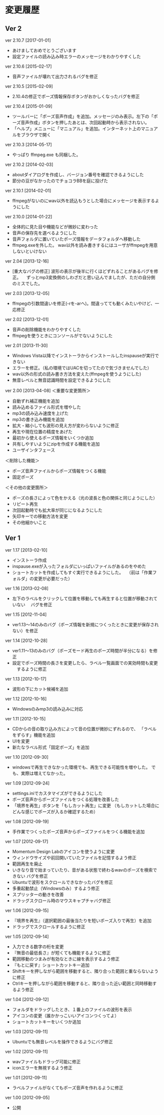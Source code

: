変更履歴
===============================================================================

Ver 2
-------------------------------------------------------------------------------


ver 2.10.7 [2017-01-01]
* あけましておめでとうございます
* 設定ファイルの読み込み時エラーのメッセージをわかりやすくした


ver 2.10.6 [2015-02-17]
* 音声ファイルが壊れて出力されるバグを修正


ver 2.10.5 [2015-02-09]
* 2.10.4の修正でポーズ情報保存ボタンがおかしくなったバグを修正


ver 2.10.4 [2015-01-09]
* ツールバーに「ポーズ音声作成」を追加。メッセージのみ表示。左下の「ポーズ音声作成」ボタンを押したあとは、次回起動時から表示されない。
* 「ヘルプ」メニューに「マニュアル」を追加。インターネット上のマニュアルをブラウザで開く

ver 2.10.3 [2014-05-17]
* やっぱり ffmpeg.exe も同梱した。


ver 2.10.2 [2014-02-03]
* aboutダイアログを作成し、バージョン番号を確認できるようにした
* 節分の豆がなかったのでチョコラBBを庭に投げた


ver 2.10.1 [2014-02-01]
* ffmpegがないのにwav以外を読込もうとした場合にメッセージを表示するようにした


ver 2.10.0 [2014-01-22]
* 全体的に見た目や機能などが微妙に変わった
* 音声の保存先を選べるようにした
* 音声フォルダに置いていたポーズ情報をデータフォルダへ移動した
* ffmpeg.exeを外した。
  wav以外を読み書きするにはユーザがffmpegを用意しないといけない


ver 2.04 [2013-12-16]
* [重大なバグの修正] 波形の表示が後半に行くほどずれることがあるバグを修正。
　ずっとmp3変換側のしわざだと思い込んでましたが、ただの自分側のミスでした。

ver 2.03 [2013-12-05]
* ffmpegの引数間違いを修正(-rを-arへ)。間違ってても動くみたいやけど、一応修正


ver 2.02 [2013-12-01]
* 音声の削除機能をわかりやすくした
* ffmpegを使うときにコンソールがでないようにした


ver 2.01 [2013-11-30]
* Windows Vista以降でインストーラからインストールしたinspauseが実行できない
* エラーを修正。（私の環境ではUACを切ってたので気づきませんでした）
* wav以外の形式の読み書き方法を変えた(ffmpegを使うようにした)
* 無音レベルと無音認識時間を設定できるようにした


ver 2.00 [2013-04-08]
＜重要な変更箇所＞
* 自動ずれ補正機能を追加
* 読み込めるファイル形式を増やした
* mp3の読み込み速度を上げた
* mp3の書き込み機能を追加
* 拡大・縮小しても波形の見え方が変わらないように修正
* 再生や現在位置の精度をあげた
* 最初から使えるポーズ情報をいくつか追加
* 共有しやすいようにzipを作成する機能を追加
* ユーザインタフェース


＜削除した機能＞
* ポーズ音声ファイルからポーズ情報をつくる機能
* 固定ポーズ


＜その他の変更箇所＞
* ポーズの長さによって色をかえる（光の波長と色の関係と同じようにした）
* リピート再生
* 次回起動時でも拡大率が同じになるようにした
* 矢印キーでの移動方法を変更
* その他細かいこと


Ver 1
-------------------------------------------------------------------------------

ver 1.17 [2013-02-10]
* インストーラ作成
* inspause.exeが入ったフォルダにいっぱいファイルがあるのをやめた
* ショートカットを作成してもすぐ実行できるようにした。
　（前は「作業フォルダ」の変更が必要だった）


ver 1.16 [2013-02-08]
* 左下のラベルをクリックして位置を移動しても再生すると位置が移動されていない
　バグを修正


ver 1.15 [2012-11-04]
* ver1.13～14のみのバグ（ポーズ情報を新規につくったときに変更が保存されない）を修正


ver 1.14 [2012-10-28]
* ver1.11～13のみのバグ（ポーズモード再生のポーズ時間が半分になる）を修正
* 設定でポーズ時間の長さを変更したら、ラベル一覧画面での実効時間も変更
　するように修正


ver 1.13 [2012-10-17]
* 波形の下にカット候補を追加


ver 1.12 [2012-10-16]
* Windowsのみmp3の読み込みに対応


ver 1.11 [2012-10-15]
* CDからの音の取り込み方によって音の位置が微妙にずれるので、
  「ラベルをずらす」機能を追加
* UIを変更
* 新たなラベル形式「固定ポーズ」を追加


ver 1.10 [2012-09-30]
* windowsで再生できなかった環境でも、再生できる可能性を増やした。
  でも、実際は増えてなかった。


ver 1.09 [2012-09-24]
* settings.iniでカスタマイズができるようにした
* ポーズ音声からポーズファイルをつくる処理を改善した
* 「境界を再生」ボタンを「もしカット再生」に変更
  （もしカットした場合にどんな感じでポーズが入るか確認するため）


ver 1.08 [2012-09-19]
* 手作業でつくったポーズ音声からポーズファイルをつくる機能を追加


ver 1.07 [2012-09-17]
* Momentum Design Labのアイコンを使うように変更
* ウィンドウサイズや前回開いていたファイルを記憶するよう修正
* 範囲再生を廃止
* いきなり音で始まっていたり、音がある状態で終わるwavのポーズを検索できない
  バグを修正
* Ubuntuで波形をスクロールできなかったバグを修正
* 多重起動禁止（Windowsのみ）するよう修正
* スプリッターの動きを改善
* ドラッグスクロール時のマウスキャプチャバグ修正


ver 1.06 [2012-09-15]
* 『境界を再生』（選択範囲の最後当たりを短いポーズ入りで再生）を追加
* ドラッグでスクロールするように修正


ver 1.05 [2012-09-14]
* 入力できる数字の桁を変更
* 『無音の最低長さ』が短くても機能するように修正
* 範囲移動のつまみが有効なときに線を表示するよう修正
* 『もとに戻す』ショートカットキー追加
* Shiftキーを押しながら範囲を移動すると、隣り合った範囲と重ならないように修正
* Ctrlキーを押しながら範囲を移動すると、隣り合った近い範囲と同時移動するよう修正


ver 1.04 [2012-09-12]
* フォルダをドラッグしたとき、１番上のファイルの波形を表示
* アイコンの変更（誰かかっこいいアイコンつくってよ）
* ショートカットキーをいくつか追加


ver 1.03 [2012-09-11]
* Ubuntuでも無音レベルを操作できるようにバグ修正


ver 1.02 [2012-09-11]
* wavファイルもドラッグ可能に修正
* iconエラーを無視するよう修正


ver 1.01 [2012-09-11]
* ラベルファイルがなくてもポーズ音声を作れるように修正


ver 1.00 [2012-09-05]
* 公開

